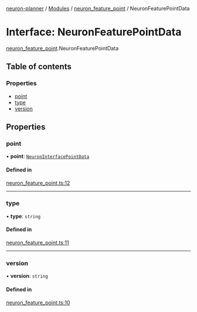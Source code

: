 [neuron-planner](../README.md) / [Modules](../modules.md) / [neuron\_feature\_point](../modules/neuron_feature_point.md) / NeuronFeaturePointData

# Interface: NeuronFeaturePointData

[neuron_feature_point](../modules/neuron_feature_point.md).NeuronFeaturePointData

## Table of contents

### Properties

- [point](neuron_feature_point.NeuronFeaturePointData.md#point)
- [type](neuron_feature_point.NeuronFeaturePointData.md#type)
- [version](neuron_feature_point.NeuronFeaturePointData.md#version)

## Properties

### point

• **point**: [`NeuronInterfacePointData`](neuron_interfaces.NeuronInterfacePointData.md)

#### Defined in

[neuron_feature_point.ts:12](https://github.com/vtol-neuron/neuron-planner/blob/4c781e4/src/js/neuron_feature_point.ts#L12)

___

### type

• **type**: `string`

#### Defined in

[neuron_feature_point.ts:11](https://github.com/vtol-neuron/neuron-planner/blob/4c781e4/src/js/neuron_feature_point.ts#L11)

___

### version

• **version**: `string`

#### Defined in

[neuron_feature_point.ts:10](https://github.com/vtol-neuron/neuron-planner/blob/4c781e4/src/js/neuron_feature_point.ts#L10)
